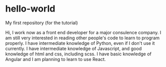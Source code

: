 # hello-world
My first repository (for the tutorial)

Hi, I work now as a front end developer for a major consulence company.
I am still very interested in reading other people's code to learn to program properly.
I have intermediate knowledge of Python, even if I don't use it currently.
I have intermediate knowledge of Javascript, and good knowledge of html and css, including scss.
I have basic knowledge of Angular and I am planning to learn to use React.
